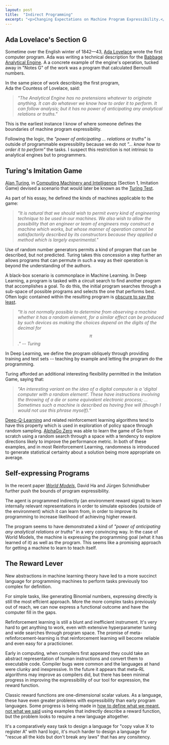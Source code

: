 ```yaml
---
layout: post
title:  "Indirect Programming"
excerpt: "<p>Changing Expectations on Machine Program Expressibility.</p>"
---
```


## Ada Lovelace's Section G

Sometime over the English winter of 1842&mdash;43, [Ada Lovelace](https://en.wikipedia.org/wiki/Ada_Lovelace#Work) wrote the first computer program.
Ada was writing a technical description for the [Babbage Analytical Engine](https://en.wikipedia.org/wiki/Analytical_Engine). A a concrete example of the engine's operation, tucked away in "Notes G" of the work was a program that calculated Bernoulli numbers.

In the same piece of work describing the first program, Ada&nbsp;the&nbsp;Countess&nbsp;of&nbsp;Lovelace, said:

> _"The Analytical Engine has no pretensions whatever to originate anything. It can do whatever we know how to order it to perform. It can follow analysis; but it has no power of anticipating any analytical relations or truths."_

This is the earliest instance I know of where someone defines the boundaries of machine program expressibility.

Following the logic, the _"power of anticipating ... relations or truths"_ is outside of programmable expressiblity because we do not _"... know how to order it to perform"_ the tasks.
I suspect this restriction is not intrinsic to analytical engines but to programmers.

## Turing's Imitation Game

[Alan Turing](https://en.wikipedia.org/wiki/Alan_Turing),
in [Computing Machinery and Intelligence](https://home.manhattan.edu/~tina.tian/CMPT420/Turing.pdf) (Section 1, Imitation Game)
devised a scenario that would later be known as the
[Turing Test](https://en.wikipedia.org/wiki/Turing_test).

As part of his essay, he defined the kinds of machines applicable to the game:

> _"It is natural that we should wish to permit every kind of engineering technique to be used in our machines. We also wish to allow the possibility that an engineer or team of engineers may construct a machine which works, but whose manner of operation cannot be satisfactorily described by its constructors because they applied a method which is largely experimental."_

Use of random number generators permits a kind of program that can be described, but not predicted.
Turing takes this concession a step further an allows programs that can permute in such a way as their operation is beyond the understanding of the authors.

A black-box scenario is commonplace in Machine Learning. In Deep Learning, a program is tasked with a circuit search to find another program that accomplishes a goal.
To do this, the initial program searches through a sub-space of possible programs and selects the one that performs best.
Often logic contained within the resulting program is [obscure to say the least](https://distill.pub/2018/building-blocks/).

> _"It is not normally possible to determine from observing a machine whether it has a random element, for a similar effect can be produced by such devices as making the choices depend on the digits of the decimal for $$\pi$$." -- Turing_

In Deep Learning, we define the program obliquely through providing training and test sets -- teaching by example and letting the program do the programming.

Turing afforded an additional interesting flexibility permitted in the Imitation Game, saying that:

> _"An interesting variant on the idea of a digital computer is a 'digital computer with a random element'. These have instructions involving the throwing of a die or some equivalent electronic process; ... Sometimes such a machine is described as having free will (though I would not use this phrase myself)."_

[Deep-Q-Learning](https://en.wikipedia.org/wiki/Q-learning#Deep_Q-learning) and related reinforcement learning algorithms tend to have this property which is used in exploration of policy space through random sampling.
[AlphaGo Zero](https://deepmind.com/blog/alphago-zero-learning-scratch/) was able to learn the game of Go from scratch using a random search through a space with a tendency to explore directions likely to improve the performance metric.
In both of these examples, and in most Reinforcement Learning, randomness is introduced to generate statistical certainty about a solution being more appropriate on average.

## Self-expressing Programs

In the recent paper _[World Models](https://arxiv.org/pdf/1803.10122.pdf)_, David Ha and Jürgen Schmidhuber further push the bounds of program expressibility.

The agent is programmed indirectly (an environment reward signal)
to learn internally relevant representations
in order to simulate episodes (outside of the environment)
which it can learn from,
in order to improve its programming
to increase likelihood of achieving higher reward.

The program seems to have demonstrated a kind of _"power of anticipating any analytical relations or truths"_ in a very convincing way.
In the case of World Models, the machine is expressing the programming goal (what it has learned of it) as well as the program.
This seems like a promising approach for getting a machine to learn to teach itself.

## The Reward Lever

New abstractions in machine learning theory have led to a more succinct language for programming machines to perform tasks previously too complex for definition.

For simple tasks, like generating Binomial numbers, expressing directly is still the most effcient approach.
More the more complex tasks previously out of reach, we can now express a functional outcome and have the computer fill in the gaps.

Refinforcement learning is still a blunt and inefficient instrument. It's very hard to get anything to work, even with extensive hyperparameter tuning and wide searches through program space. The promise of meta-refinforcement-learning is that reinforcement learning will become reliable and even easy for a practicioner.

Early in computing, when compilers first appeared they could take an abstract representation of human instructions and convert them to executable code. Compiler bugs were common and the languages at hand were clunky and inexpressive. In the future it appears that meta-RL algorithms may improve as compilers did, but there has been minimal progress in improving the expressibility of our tool for expression, the reward function.

Classic reward functions are one-dimensional scalar values. As a language, these have even greater problems with expressibility than early program languages. Some progress is being made in [how to define what we meant, not what we said](https://intelligence.org/files/ValueLearningProblem.pdf) using examples that indrectly describe a reward function, but the problem looks to require a new language altogether.

It's a comparatively easy task to design a language for "copy value X to register A" with hard logic, it's much harder to design a language for "rescue all the kids but don't break any laws" that has any consitency.

